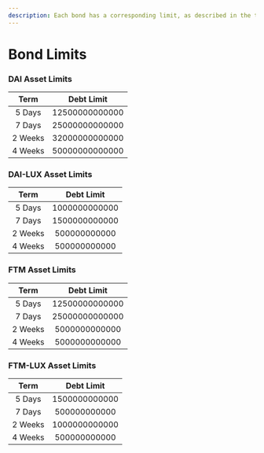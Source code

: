 ```yaml
---
description: Each bond has a corresponding limit, as described in the tables below.
---
```


# Bond Limits

### DAI Asset Limits

|   Term  |   Debt Limit   |
| :-----: | :------------: |
|  5 Days | 12500000000000 |
|  7 Days | 25000000000000 |
| 2 Weeks | 32000000000000 |
| 4 Weeks | 50000000000000 |

### DAI-LUX Asset Limits

|   Term  |   Debt Limit  |
| :-----: | :-----------: |
|  5 Days | 1000000000000 |
|  7 Days | 1500000000000 |
| 2 Weeks |  500000000000 |
| 4 Weeks |  500000000000 |

### FTM Asset Limits

|   Term  |   Debt Limit   |
| :-----: | :------------: |
|  5 Days | 12500000000000 |
|  7 Days | 25000000000000 |
| 2 Weeks |  5000000000000 |
| 4 Weeks |  5000000000000 |

### FTM-LUX Asset Limits

|   Term  |   Debt Limit  |
| :-----: | :-----------: |
|  5 Days | 1500000000000 |
|  7 Days |  500000000000 |
| 2 Weeks | 1000000000000 |
| 4 Weeks |  500000000000 |
